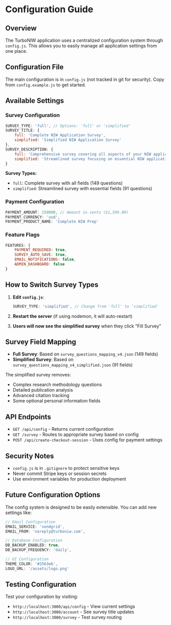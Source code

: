 # Configuration Guide

## Overview

The TurboNIW application uses a centralized configuration system through `config.js`. This allows you to easily manage all application settings from one place.

## Configuration File

The main configuration is in `config.js` (not tracked in git for security). Copy from `config.example.js` to get started.

## Available Settings

### Survey Configuration

```javascript
SURVEY_TYPE: 'full', // Options: 'full' or 'simplified'
SURVEY_TITLE: {
    full: 'Complete NIW Application Survey',
    simplified: 'Simplified NIW Application Survey'
},
SURVEY_DESCRIPTION: {
    full: 'Comprehensive survey covering all aspects of your NIW application',
    simplified: 'Streamlined survey focusing on essential NIW application details'
}
```

**Survey Types:**
- `full`: Complete survey with all fields (149 questions)
- `simplified`: Streamlined survey with essential fields (91 questions)

### Payment Configuration

```javascript
PAYMENT_AMOUNT: 159900, // Amount in cents ($1,599.00)
PAYMENT_CURRENCY: 'usd',
PAYMENT_PRODUCT_NAME: 'Complete NIW Prep'
```

### Feature Flags

```javascript
FEATURES: {
    PAYMENT_REQUIRED: true,
    SURVEY_AUTO_SAVE: true,
    EMAIL_NOTIFICATIONS: false,
    ADMIN_DASHBOARD: false
}
```

## How to Switch Survey Types

1. **Edit `config.js`**:
   ```javascript
   SURVEY_TYPE: 'simplified', // Change from 'full' to 'simplified'
   ```

2. **Restart the server** (if using nodemon, it will auto-restart)

3. **Users will now see the simplified survey** when they click "Fill Survey"

## Survey Field Mapping

- **Full Survey**: Based on `survey_questions_mapping_v4.json` (149 fields)
- **Simplified Survey**: Based on `survey_questions_mapping_v4_simplified.json` (91 fields)

The simplified survey removes:
- Complex research methodology questions
- Detailed publication analysis
- Advanced citation tracking
- Some optional personal information fields

## API Endpoints

- `GET /api/config` - Returns current configuration
- `GET /survey` - Routes to appropriate survey based on config
- `POST /api/create-checkout-session` - Uses config for payment settings

## Security Notes

- `config.js` is in `.gitignore` to protect sensitive keys
- Never commit Stripe keys or session secrets
- Use environment variables for production deployment

## Future Configuration Options

The config system is designed to be easily extensible. You can add new settings like:

```javascript
// Email Configuration
EMAIL_SERVICE: 'sendgrid',
EMAIL_FROM: 'noreply@turboniw.com',

// Database Configuration  
DB_BACKUP_ENABLED: true,
DB_BACKUP_FREQUENCY: 'daily',

// UI Configuration
THEME_COLOR: '#2563eb',
LOGO_URL: '/assets/logo.png'
```

## Testing Configuration

Test your configuration by visiting:
- `http://localhost:3000/api/config` - View current settings
- `http://localhost:3000/account` - See survey title updates
- `http://localhost:3000/survey` - Test survey routing
